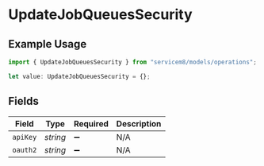 # UpdateJobQueuesSecurity

## Example Usage

```typescript
import { UpdateJobQueuesSecurity } from "servicem8/models/operations";

let value: UpdateJobQueuesSecurity = {};
```

## Fields

| Field              | Type               | Required           | Description        |
| ------------------ | ------------------ | ------------------ | ------------------ |
| `apiKey`           | *string*           | :heavy_minus_sign: | N/A                |
| `oauth2`           | *string*           | :heavy_minus_sign: | N/A                |